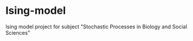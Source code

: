 # Ising-model
Ising model project for subject "Stochastic Processes in Biology and Social Sciences"
